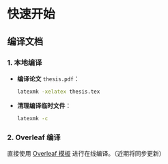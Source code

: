 # 快速开始

## 编译文档

### 1. 本地编译

- **编译论文** `thesis.pdf`：

   ```bash
   latexmk -xelatex thesis.tex
   ```

- **清理编译临时文件**：

   ```bash
   latexmk -c
   ```

### 2. Overleaf 编译

直接使用 [Overleaf 模板](https://www.overleaf.com/latex/templates/10290-zhong-guo-kuang-ye-da-xue-shuo-shi-sheng-bi-ye-lun-wen-mo-ban/qwggynbswxwg) 进行在线编译。（近期将同步更新）